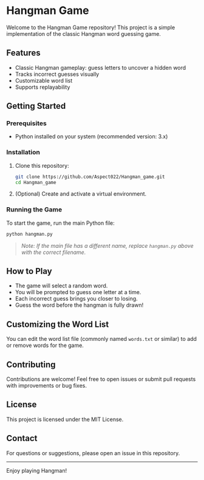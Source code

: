 # Hangman Game

Welcome to the Hangman Game repository! This project is a simple implementation of the classic Hangman word guessing game.

## Features

- Classic Hangman gameplay: guess letters to uncover a hidden word
- Tracks incorrect guesses visually
- Customizable word list
- Supports replayability

## Getting Started

### Prerequisites

- Python installed on your system (recommended version: 3.x)

### Installation

1. Clone this repository:
   ```bash
   git clone https://github.com/Aspect022/Hangman_game.git
   cd Hangman_game
   ```
2. (Optional) Create and activate a virtual environment.

### Running the Game

To start the game, run the main Python file:
```bash
python hangman.py
```
> _Note: If the main file has a different name, replace `hangman.py` above with the correct filename._

## How to Play

- The game will select a random word.
- You will be prompted to guess one letter at a time.
- Each incorrect guess brings you closer to losing.
- Guess the word before the hangman is fully drawn!

## Customizing the Word List

You can edit the word list file (commonly named `words.txt` or similar) to add or remove words for the game.

## Contributing

Contributions are welcome! Feel free to open issues or submit pull requests with improvements or bug fixes.

## License

This project is licensed under the MIT License.

## Contact

For questions or suggestions, please open an issue in this repository.

---

Enjoy playing Hangman!

